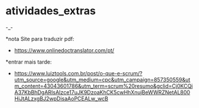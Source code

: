 # atividades_extras
-_-





*nota Site para traduzir pdf:
- https://www.onlinedoctranslator.com/pt/

*entrar mais tarde: 
- https://www.luiztools.com.br/post/o-que-e-scrum/?utm_source=google&utm_medium=cpc&utm_campaign=857350559&utm_content=43043601786&utm_term=scrum%20resumo&gclid=Cj0KCQiA37KbBhDgARIsAIzce17uJK9DzoaKhCK5cwHhXnujBeWWRZNetAL800HiJtALzxgBJ2wpDisaAoPCEALw_wcB

